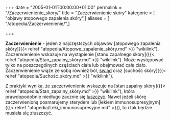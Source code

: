 +++
date = "2005-01-01T00:00:00+01:00"
permalink = "/Zaczerwienienie_skóry/"
title = "Zaczerwienienie skóry"
kategorie = [ "objawy atopowego zapalenia skóry",]
aliases = [ "/atopedia/Zaczerwienienie/",]

+++

**Zaczerwienienie** - jeden z najczęstszych objawów [atopowego zapalenia skóry]({{< relref "atopedia/Atopowe_zapalenie_skóry.md" >}} "wikilink"). Zaczerwienienie wskazuje na wystąpienie [stanu zapalnego skóry]({{< relref "atopedia/Stan_zapalny_skóry.md" >}} "wikilink"). Może występować tylko na poszczególnych częściach ciała lub obejmować całe ciało. Zaczerwienienie wiąże ze sobą również ból, [świąd](/atopedia/świąd "wikilink") oraz [suchość skóry]({{< relref "atopedia/Suchość_skóry.md" >}} "wikilink").

Z praktyki wynika, że zaczerwienienie wskazuje na [stan zapalny skóry]({{< relref "atopedia/Stan_zapalny_skóry.md" >}} "wikilink"), która prawdopodobnie niedługo zacznie się [łuszczyć](/atopedia/Łuszczenie "wikilink"). Nawet jeżeli skórę zaczerwienioną posmarujemy sterydem lub [lekiem immunosupresyjnym]({{< relref "atopedia/Leki_immunosupresyjne.md" >}}), to i tak będzie musiała się złuszczyć.
